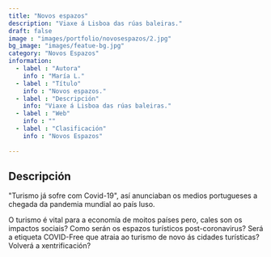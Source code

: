 ```yaml
---
title: "Novos espazos"
description: "Viaxe á Lisboa das rúas baleiras."
draft: false
image : "images/portfolio/novosespazos/2.jpg"
bg_image: "images/featue-bg.jpg"
category: "Novos Espazos"
information:
  - label : "Autora"
    info : "María L."
  - label : "Título"
    info : "Novos espazos."
  - label : "Descripción"
    info: "Viaxe á Lisboa das rúas baleiras."
  - label : "Web"
    info : ""
  - label : "Clasificación"
    info : "Novos Espazos"
    
---
```


## Descripción

"Turismo já sofre com Covid-19", así anunciaban os medios portugueses a chegada da pandemia mundial ao país luso.

O turismo é vital para a economía de moitos países pero, cales son os impactos sociais? Como serán os espazos turísticos post-coronavirus? Será a etiqueta COVID-Free que atraia ao turismo de novo ás cidades turísticas? Volverá a xentrificación?
